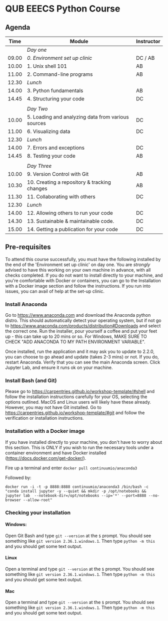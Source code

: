 # QUB EEECS Python Course

## Agenda

| **Time** |  **Module**                                         | **Instructor** |
|----------|-----------------------------------------------------|----------------|
|          |  _Day one_                                          |                |
| 09.00    | _0. Environment set up clinic_                      | DC / AB        |
| 10.00    |  1. Unix shell 101                                  | AB             |
| 11.00    |  2. Command-line programs                           | AB             |
| 12.30    |  _Lunch_                                            |                |
| 14.00    |  3. Python fundamentals                             | AB             |
| 14.45    |  4. Structuring your code                           | DC             |
|          |                                                     |                |
|          |  _Day Two_                                          |                |
| 10.00    |  5. Loading and analyzing data from various sources | DC             |
| 11.00    |  6. Visualizing data                                | DC             |
| 12.30    |  _Lunch_
| 14.00    |  7. Errors and exceptions                           | DC             |
| 14.45    |  8. Testing your code                               | AB             |
|          |                                                     |                |
|          |  _Day Three_                                        |                |
| 10.00    |  9. Version Control with Git                        | AB             |
| 10.30    |  10. Creating a repository & tracking changes       | AB             |
| 11.30    |  11. Collaborating with others                      | DC             |
| 12.30    |  _Lunch_
| 14.00    |  12. Allowing others to run your code               | DC             |
| 14.30    |  13. Sustainable & maintainable code.               | DC             |
| 15.00    |  14. Getting a publication for your code            | DC             |


## Pre-requisites

To attend this course successfully, you must have the following installed by the end of the 'Environment set up clinic' on day one.  You are *strongly* advised to have this working on your own machine in advance, with all checks completed.  If you do not want to install directly to your machine, and you're comfortable with Docker or containers, you can go to the Installation with a Docker image section and follow the instructions.  If you run into issues, you can avail of help at the set-up clinic.

### Install Anaconda

Go to https://www.anaconda.com and download the Anaconda python distro.  This should automatically detect your operating system, but if not go to https://www.anaconda.com/products/distribution#Downloads and select the correct one.  Run the installer, pour yourself a coffee and put your feet up - this can take up to 20 mins or so. For Windows, MAKE SURE TO CHECK "ADD ANACONDA TO MY PATH ENVIRONMENT VARIABLE".

Once installed, run the application and it may ask you to update to 2.2.0, you can choose to go ahead and update (takes 2-3 mins) or not.  If you do, restart Anaconda. Verify that you can see the main Anaconda screen.  Click Jupyter Lab, and ensure it runs ok on your machine.

### Install Bash (and Git)

Please go to https://carpentries.github.io/workshop-template/#shell and follow the installation instructions carefully for your OS, selecting the options outlined. MacOS and Linux users will likely have these already.  However, you may not have Git installed.  Go to https://carpentries.github.io/workshop-template/#git and follow the verification or installation instructions.


### Installation with a Docker image

If you have installed directly to your machine, you don't have to worry about this section.  This is ONLY if you wish to run the necessary tools under a container environment and have Docker installed (https://docs.docker.com/get-docker/).

Fire up a terminal and enter `docker pull continuumio/anaconda3`  

Followed by:

`docker run -i -t -p 8888:8888 continuumio/anaconda3 /bin/bash -c "conda install jupyter -y --quiet && mkdir -p /opt/notebooks && jupyter lab  --notebook-dir=/opt/notebooks --ip='*' --port=8888 --no-browser --allow-root"`

### Checking your installation

#### Windows: 
Open Git Bash and type `git --version` at the `$` prompt.  You should see something like `git version 2.36.1.windows.1`.  Then type `python -m this` and you should get some text output.
#### Linux
Open a terminal and type `git --version` at the `$` prompt.  You should see something like `git version 2.36.1.windows.1`.  Then type `python -m this` and you should get some text output.
#### Mac
Open a terminal and type `git --version` at the `$` prompt.  You should see something like `git version 2.36.1.windows.1`.  Then type `python -m this` and you should get some text output.


